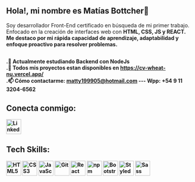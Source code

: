 ## Hola!, mi nombre es Matías Bottcher👋

   Soy desarrollador Front-End certificado en búsqueda de mi primer trabajo. <br/>
   Enfocado en la creación de interfaces web con <b>HTML, CSS, JS<b/> y <b>REACT<b/>.   <br/>
   Me destaco por mi rápida capacidad de aprendizaje, adaptabilidad y enfoque proactivo para resolver problemas.

## 
.🌱 Actualmente estudiando <b>Backend<b/> con <b>NodeJs<b/> <br/>
.🔭 Todos mis proyectos estan disponibles en https://cv-wheat-nu.vercel.app/ <br/>
.📫 Cómo contactarme: matty199905@hotmail.com ---  <b>Wpp:<b/> +54 9 11 3204-6562

## Conecta conmigo: 
[<img src="https://cdn.jsdelivr.net/gh/devicons/devicon/icons/linkedin/linkedin-original.svg" alt="LinkedIn" width="40" />](https://www.linkedin.com/in/mati-ab-9641a0263)



## Tech Skills: 
<p align="left"> <img src="https://cdn.jsdelivr.net/gh/devicons/devicon/icons/html5/html5-original.svg" alt="HTML5" width="40" /> <img src="https://cdn.jsdelivr.net/gh/devicons/devicon/icons/css3/css3-original.svg" alt="CSS3" width="40" /> <img src="https://cdn.jsdelivr.net/gh/devicons/devicon/icons/javascript/javascript-original.svg" alt="JavaScript" width="40" /> <img src="https://cdn.jsdelivr.net/gh/devicons/devicon/icons/git/git-original.svg" alt="Git" width="40" /> <img src="https://cdn.jsdelivr.net/gh/devicons/devicon/icons/react/react-original.svg" alt="React" width="40" /> <img src="https://cdn.jsdelivr.net/gh/devicons/devicon/icons/npm/npm-original-wordmark.svg" alt="npm" width="40" /> <img src="https://cdn.jsdelivr.net/gh/devicons/devicon/icons/bootstrap/bootstrap-original.svg" alt="Bootstrap" width="40" /> <img src="https://raw.githubusercontent.com/styled-components/brand/master/styled-components.png" alt="Styled Components" width="40" /> <img src="https://cdn.jsdelivr.net/gh/devicons/devicon/icons/sass/sass-original.svg" alt="Sass" width="40" /> </p>
<!--
**matty199905/matty199905** is a ✨ _special_ ✨ repository because its `README.md` (this file) appears on your GitHub profile.

Here are some ideas to get you started:

- 🔭 I’m currently working on ...
-  I’m currently learning ...
- 👯 I’m looking to collaborate on ...
- 🤔 I’m looking for help with ...
- 💬 Ask me about ...
- 📫 How to reach me: ...
- 😄 Pronouns: ...
- ⚡ Fun fact: ...
-->
